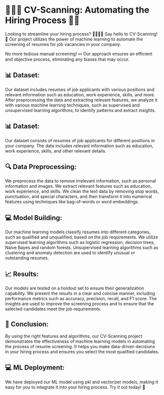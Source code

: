 # 🤖📝🔎 CV-Scanning: Automating the Hiring Process 🤝💼

Looking to streamline your hiring process? 🕵️‍♂️🕵️‍♀️ Say hello to CV-Scanning! 🚀 Our project utilizes the power of machine learning to automate the screening of resumes for job vacancies in your company.

No more tedious manual screening! 💤 Our approach ensures an efficient and objective process, eliminating any biases that may occur.

## 📊 Dataset:
Our dataset includes resumes of job applicants with various positions and relevant information such as education, work experience, skills, and more. After preprocessing the data and extracting relevant features, we analyze it with various machine learning techniques, such as supervised and unsupervised learning algorithms, to identify patterns and extract insights.

## 📊 Dataset:
Our dataset consists of resumes of job applicants for different positions in your company. The data includes relevant information such as education, work experience, skills, and other relevant details.

## 🔍 Data Preprocessing:
We preprocess the data to remove irrelevant information, such as personal information and images. We extract relevant features such as education, work experience, and skills. We clean the text data by removing stop words, punctuation, and special characters, and then transform it into numerical features using techniques like bag-of-words or word embeddings.

## 💻 Model Building:
Our machine learning models classify resumes into different categories, such as qualified and unqualified, based on the job requirements. We utilize supervised learning algorithms such as logistic regression, decision trees, Naive Bayes and random forests. Unsupervised learning algorithms such as clustering and anomaly detection are used to identify unusual or outstanding resumes.

## 📈 Results:
Our models are tested on a holdout set to ensure their generalization capability. We present the results in a clear and concise manner, including performance metrics such as accuracy, precision, recall, and F1 score. The insights are used to improve the screening process and to ensure that the selected candidates meet the job requirements.

## 🤝 Conclusion:
By using the right features and algorithms, our CV-Scanning project demonstrates the effectiveness of machine learning models in automating the process of resume screening. It helps you make data-driven decisions in your hiring process and ensures you select the most qualified candidates.

## 💻 ML Deployment:
We have deployed our ML model using pkl and vectorizer models, making it easy for you to integrate it into your hiring process. Try it out today! 🚀






